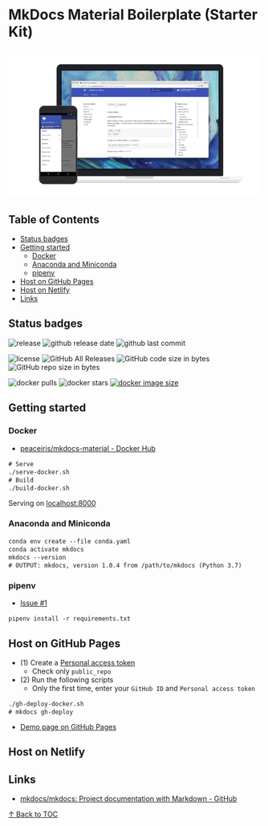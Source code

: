 # MkDocs Material Boilerplate (Starter Kit)

![material.png](https://raw.githubusercontent.com/peaceiris/mkdocs-material-boilerplate/master/material.png)


## Table of Contents

<!-- START doctoc generated TOC please keep comment here to allow auto update -->
<!-- DON'T EDIT THIS SECTION, INSTEAD RE-RUN doctoc TO UPDATE -->


- [Status badges](#status-badges)
- [Getting started](#getting-started)
  - [Docker](#docker)
  - [Anaconda and Miniconda](#anaconda-and-miniconda)
  - [pipenv](#pipenv)
- [Host on GitHub Pages](#host-on-github-pages)
- [Host on Netlify](#host-on-netlify)
- [Links](#links)

<!-- END doctoc generated TOC please keep comment here to allow auto update -->


## Status badges

<!-- https://shields.io/ -->
![release](https://img.shields.io/github/release/peaceiris/mkdocs-material-boilerplate.svg)
![github release date](https://img.shields.io/github/release-date/peaceiris/mkdocs-material-boilerplate.svg)
![github last commit](https://img.shields.io/github/last-commit/peaceiris/mkdocs-material-boilerplate.svg)

![license](https://img.shields.io/github/license/peaceiris/mkdocs-material-boilerplate.svg)
![GitHub All Releases](https://img.shields.io/github/downloads/peaceiris/mkdocs-material-boilerplate/total.svg)
![GitHub code size in bytes](https://img.shields.io/github/languages/code-size/peaceiris/mkdocs-material-boilerplate.svg)
![GitHub repo size in bytes](https://img.shields.io/github/repo-size/peaceiris/mkdocs-material-boilerplate.svg)

![docker pulls](https://img.shields.io/docker/pulls/peaceiris/mkdocs-material.svg)
![docker stars](https://img.shields.io/docker/stars/peaceiris/mkdocs-material.svg)
[![docker image size](https://images.microbadger.com/badges/image/peaceiris/mkdocs-material.svg)](https://microbadger.com/images/peaceiris/mkdocs-material "Get your own image badge on microbadger.com")
<!-- https://microbadger.com/ -->


## Getting started

### Docker

- [peaceiris/mkdocs-material - Docker Hub](https://hub.docker.com/r/peaceiris/mkdocs-material)

```
# Serve
./serve-docker.sh
# Build
./build-docker.sh
```

Serving on [localhost:8000](http://localhost:8000)

### Anaconda and Miniconda

```
conda env create --file conda.yaml
conda activate mkdocs
mkdocs --version
# OUTPUT: mkdocs, version 1.0.4 from /path/to/mkdocs (Python 3.7)
```

### pipenv

- [Issue #1](https://github.com/peaceiris/mkdocs-material-boilerplate/issues/1)

```
pipenv install -r requirements.txt
```


## Host on GitHub Pages

- (1) Create a [Personal access token](https://github.com/settings/tokens)
  - Check only `public_repo`
- (2) Run the following scripts
    - Only the first time, enter your `GitHub ID` and `Personal access token`

```
./gh-deploy-docker.sh
# mkdocs gh-deploy
```

- [Demo page on GitHub Pages](https://peaceiris.github.io/mkdocs-material-boilerplate/)

## Host on Netlify




## Links

- [mkdocs/mkdocs: Project documentation with Markdown - GitHub](https://github.com/mkdocs/mkdocs/)


[↑  Back to TOC]


<!-- Internal References -->
[↑  Back to TOC]: #table-of-contents
<!-- External References -->
